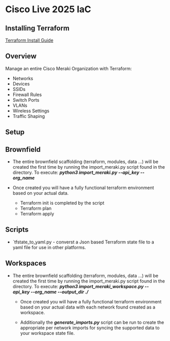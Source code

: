 # Cisco Live 2025 IaC

## Installing Terraform
[Terraform Install Guide](https://developer.hashicorp.com/terraform/tutorials/aws-get-started/install-cli)

## Overview
Manage an entire Cisco Meraki Organization with Terraform:
- Networks
- Devices
- SSIDs
- Firewall Rules
- Switch Ports
- VLANs
- Wireless Settings
- Traffic Shaping

## Setup
## Brownfield
- The entire brownfield scaffolding (terraform, modules, data ...) will be created the first time by running
  the import_meraki.py script found in the directory. To execute:
  ***python3 import_meraki.py --api_key <yourApiKey> --org_name <yourOrgName>***

- Once created you will have a fully functional terraform environment based on your actual data.
  - Terraform init is completed by the script
  - Terraform plan
  - Terraform apply
 
## Scripts
- `tfstate_to_yaml.py - converst a Json based Terraform state file to a yaml file for use in other platforms.

## Workspaces
- The entire brownfield scaffolding (terraform, modules, data ...) will be created the first time by running
  the import_meraki.py script found in the directory. To execute:
  ***python3 import_meraki_workspace.py --api_key <yourApiKey> --org_name <yourOrgName> --output_dir ./***

  - Once created you will have a fully functional terraform environment based on your actual data with each network found created as a  workspace.

  - Additionally the ***generate_imports.py*** script can be run to create the appropriate per network imports for syncing the supported data to your workspace state file.

